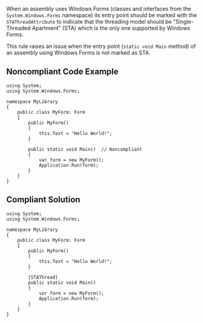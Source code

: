 When an assembly uses Windows Forms (classes and interfaces from the `System.Windows.Forms` namespace) its entry point should be marked with the `STAThreadAttribute` to indicate that the threading model should be "Single-Threaded Apartment" (STA) which is the only one supported by Windows Forms.
 
This rule raises an issue when the entry point (`static void Main` method) of an assembly using Windows Forms is not marked as STA.
 
## Noncompliant Code Example

    using System;
    using System.Windows.Forms;
    
    namespace MyLibrary
    {
        public class MyForm: Form
        {
            public MyForm()
            {
                this.Text = "Hello World!";
            }
    
            public static void Main()  // Noncompliant
            {
                var form = new MyForm();
                Application.Run(form);
            }
        }
    }

## Compliant Solution

    using System;
    using System.Windows.Forms;
    
    namespace MyLibrary
    {
        public class MyForm: Form
        {
            public MyForm()
            {
                this.Text = "Hello World!";
            }
    
            [STAThread]
            public static void Main()
            {
                var form = new MyForm();
                Application.Run(form);
            }
        }
    }